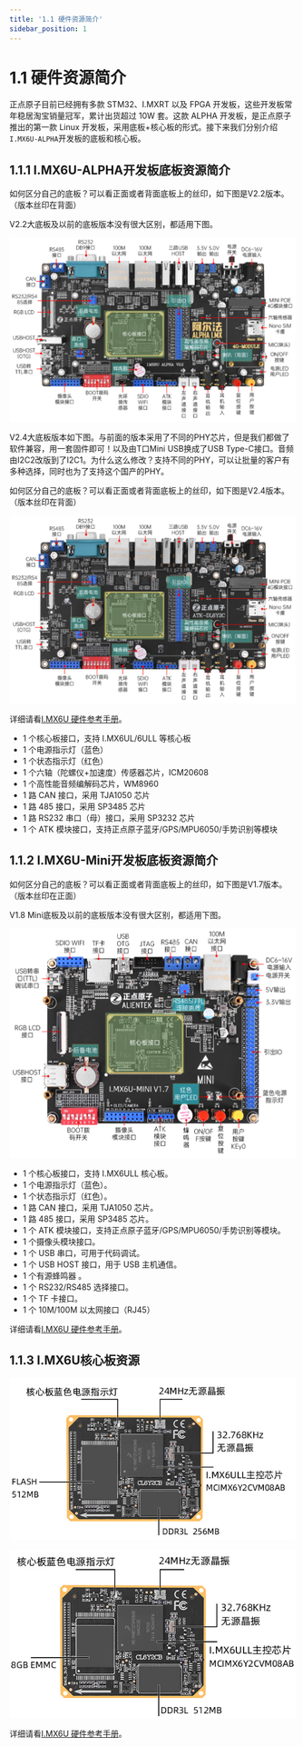 ```yaml
---
title: '1.1 硬件资源简介'
sidebar_position: 1
---
```


# 1.1 硬件资源简介

正点原子目前已经拥有多款 STM32、I.MXRT 以及 FPGA 开发板，这些开发板常年稳居淘宝销量冠军，累计出货超过 10W 套。这款 ALPHA 开发板，是正点原子推出的第一款 Linux 开发板，采用底板+核心板的形式。接下来我们分别介绍`I.MX6U-ALPHA`开发板的底板和核心板。

## 1.1.1 I.MX6U-ALPHA开发板底板资源简介

如何区分自己的底板？可以看正面或者背面底板上的丝印，如下图是V2.2版本。（版本丝印在背面）

V2.2大底板及以前的底板版本没有很大区别，都适用下图。

![introduce](./img/introduce.png)

V2.4大底板版本如下图。与前面的版本采用了不同的PHY芯片，但是我们都做了软件兼容，用一套固件即可！以及由T口Mini USB换成了USB Type-C接口。音频由I2C2改版到了I2C1。为什么这么修改？支持不同的PHY，可以让批量的客户有多种选择，同时也为了支持这个国产的PHY。

如何区分自己的底板？可以看正面或者背面底板上的丝印，如下图是V2.4版本。（版本丝印在背面）

![v2.4](./img/v2.4.png)

详细请看[I.MX6U 硬件参考手册](../../I.MX6U%20硬件参考手册/first_exploration.md)。

+ 1 个核心板接口，支持 I.MX6UL/6ULL 等核心板
+ 1 个电源指示灯（蓝色）
+ 1 个状态指示灯（红色）
+ 1 个六轴（陀螺仪+加速度）传感器芯片，ICM20608
+ 1 个高性能音频编解码芯片，WM8960
+ 1 路 CAN 接口，采用 TJA1050 芯片
+ 1 路 485 接口，采用 SP3485 芯片
+ 1 路 RS232 串口（母）接口，采用 SP3232 芯片
+ 1 个 ATK 模块接口，支持正点原子蓝牙/GPS/MPU6050/手势识别等模块

## 1.1.2 I.MX6U-Mini开发板底板资源简介

如何区分自己的底板？可以看正面或者背面底板上的丝印，如下图是V1.7版本。（版本丝印在正面）

V1.8 Mini底板及以前的底板版本没有很大区别，都适用下图。

![mini](./img/mini.png)

+ 1 个核心板接口，支持 I.MX6ULL 核心板。
+ 1 个电源指示灯（蓝色）。
+ 1 个状态指示灯（红色）。
+ 1 路 CAN 接口，采用 TJA1050 芯片。
+ 1 路 485 接口，采用 SP3485 芯片。
+ 1 个 ATK 模块接口，支持正点原子蓝牙/GPS/MPU6050/手势识别等模块。
+ 1 个摄像头模块接口。
+ 1 个 USB 串口，可用于代码调试。
+ 1 个 USB HOST 接口，用于 USB 主机通信。
+ 1 个有源蜂鸣器 。
+ 1 个 RS232/RS485 选择接口。
+ 1 个 TF 卡接口。
+ 1 个 10M/100M 以太网接口（RJ45）

详细请看[I.MX6U 硬件参考手册](../../I.MX6U%20硬件参考手册/first_exploration.md)。

## 1.1.3 I.MX6U核心板资源

![coreboard_nand](./img/coreboard_nand.png)

![coreboard_emmc](./img/coreboard_emmc.png)

详细请看[I.MX6U 硬件参考手册](../../I.MX6U%20硬件参考手册/first_exploration.md)。

